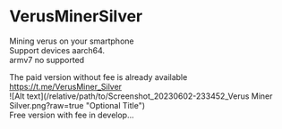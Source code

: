 # VerusMinerSilver
Mining verus on your smartphone  
Support devices aarch64.  
armv7 no supported  

The paid version without fee is already available  
https://t.me/VerusMiner_Silver  
![Alt text](/relative/path/to/Screenshot_20230602-233452_Verus Miner Silver.png?raw=true "Optional Title")  
Free version with fee in develop...
